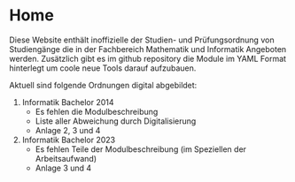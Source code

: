 # Home

Diese Website enthält inoffizielle der Studien- und Prüfungsordnung von Studiengänge
die in der Fachbereich Mathematik und Informatik Angeboten werden. Zusätzlich gibt es im github repository die Module
im YAML Format hinterlegt um coole neue Tools darauf aufzubauen.

Aktuell sind folgende Ordnungen digital abgebildet:

1. Informatik Bachelor 2014
    - Es fehlen die Modulbeschreibung
    - Liste aller Abweichung durch Digitalisierung
    - Anlage 2, 3 und 4
2. Informatik Bachelor 2023
    - Es fehlen Teile der Modulbeschreibung (im Speziellen der Arbeitsaufwand)
    - Anlage 3 und 4

